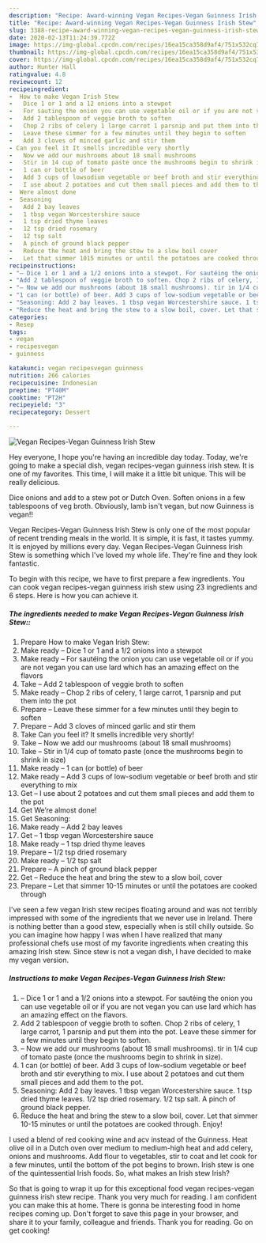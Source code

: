 ```yaml
---
description: "Recipe: Award-winning Vegan Recipes-Vegan Guinness Irish Stew"
title: "Recipe: Award-winning Vegan Recipes-Vegan Guinness Irish Stew"
slug: 3388-recipe-award-winning-vegan-recipes-vegan-guinness-irish-stew
date: 2020-02-13T11:24:39.772Z
image: https://img-global.cpcdn.com/recipes/16ea15ca358d9af4/751x532cq70/vegan-recipes-vegan-guinness-irish-stew-recipe-main-photo.jpg
thumbnail: https://img-global.cpcdn.com/recipes/16ea15ca358d9af4/751x532cq70/vegan-recipes-vegan-guinness-irish-stew-recipe-main-photo.jpg
cover: https://img-global.cpcdn.com/recipes/16ea15ca358d9af4/751x532cq70/vegan-recipes-vegan-guinness-irish-stew-recipe-main-photo.jpg
author: Hunter Hall
ratingvalue: 4.8
reviewcount: 12
recipeingredient:
-  How to make Vegan Irish Stew
-   Dice 1 or 1 and a 12 onions into a stewpot
-   For sauting the onion you can use vegetable oil or if you are not vegan you can use lard which has an amazing effect on the flavors
-   Add 2 tablespoon of veggie broth to soften
-   Chop 2 ribs of celery 1 large carrot 1 parsnip and put them into the pot
-   Leave these simmer for a few minutes until they begin to soften
-   Add 3 cloves of minced garlic and stir them
- Can you feel it It smells incredible very shortly
-   Now we add our mushrooms about 18 small mushrooms
-   Stir in 14 cup of tomato paste once the mushrooms begin to shrink in size
-   1 can or bottle of beer
-   Add 3 cups of lowsodium vegetable or beef broth and stir everything to mix
-   I use about 2 potatoes and cut them small pieces and add them to the pot
-  Were almost done
-  Seasoning
-   Add 2 bay leaves
-   1 tbsp vegan Worcestershire sauce
-   1 tsp dried thyme leaves
-   12 tsp dried rosemary
-   12 tsp salt
-   A pinch of ground black pepper
-   Reduce the heat and bring the stew to a slow boil cover
-   Let that simmer 1015 minutes or until the potatoes are cooked through
recipeinstructions:
- "– Dice 1 or 1 and a 1/2 onions into a stewpot. For sautéing the onion you can use vegetable oil or if you are not vegan you can use lard which has an amazing effect on the flavors."
- "Add 2 tablespoon of veggie broth to soften. Chop 2 ribs of celery, 1 large carrot, 1 parsnip and put them into the pot. Leave these simmer for a few minutes until they begin to soften."
- "– Now we add our mushrooms (about 18 small mushrooms). tir in 1/4 cup of tomato paste (once the mushrooms begin to shrink in size)."
- "1 can (or bottle) of beer. Add 3 cups of low-sodium vegetable or beef broth and stir everything to mix. I use about 2 potatoes and cut them small pieces and add them to the pot."
- "Seasoning: Add 2 bay leaves. 1 tbsp vegan Worcestershire sauce. 1 tsp dried thyme leaves. 1/2 tsp dried rosemary. 1/2 tsp salt. A pinch of ground black pepper."
- "Reduce the heat and bring the stew to a slow boil, cover. Let that simmer 10-15 minutes or until the potatoes are cooked through.  Enjoy!"
categories:
- Resep
tags:
- vegan
- recipesvegan
- guinness

katakunci: vegan recipesvegan guinness
nutrition: 266 calories
recipecuisine: Indonesian
preptime: "PT40M"
cooktime: "PT2H"
recipeyield: "3"
recipecategory: Dessert

---
```



![Vegan Recipes-Vegan Guinness Irish Stew](https://img-global.cpcdn.com/recipes/16ea15ca358d9af4/751x532cq70/vegan-recipes-vegan-guinness-irish-stew-recipe-main-photo.jpg)

Hey everyone, I hope you're having an incredible day today. Today, we're going to make a special dish, vegan recipes-vegan guinness irish stew. It is one of my favorites. This time, I will make it a little bit unique. This will be really delicious.

Dice onions and add to a stew pot or Dutch Oven. Soften onions in a few tablespoons of veg broth. Obviously, lamb isn&#39;t vegan, but now Guinness is vegan!!

Vegan Recipes-Vegan Guinness Irish Stew is only one of the most popular of recent trending meals in the world. It is simple, it is fast, it tastes yummy. It is enjoyed by millions every day. Vegan Recipes-Vegan Guinness Irish Stew is something which I've loved my whole life. They're fine and they look fantastic.


To begin with this recipe, we have to first prepare a few ingredients. You can cook vegan recipes-vegan guinness irish stew using 23 ingredients and 6 steps. Here is how you can achieve it.

##### The ingredients needed to make Vegan Recipes-Vegan Guinness Irish Stew::

1. Prepare  How to make Vegan Irish Stew:
1. Make ready  – Dice 1 or 1 and a 1/2 onions into a stewpot
1. Make ready  – For sautéing the onion you can use vegetable oil or if you are not vegan you can use lard which has an amazing effect on the flavors
1. Take  – Add 2 tablespoon of veggie broth to soften
1. Make ready  – Chop 2 ribs of celery, 1 large carrot, 1 parsnip and put them into the pot
1. Prepare  – Leave these simmer for a few minutes until they begin to soften
1. Prepare  – Add 3 cloves of minced garlic and stir them
1. Take Can you feel it? It smells incredible very shortly!
1. Take  – Now we add our mushrooms (about 18 small mushrooms)
1. Take  – Stir in 1/4 cup of tomato paste (once the mushrooms begin to shrink in size)
1. Make ready  – 1 can (or bottle) of beer
1. Make ready  – Add 3 cups of low-sodium vegetable or beef broth and stir everything to mix
1. Get  – I use about 2 potatoes and cut them small pieces and add them to the pot
1. Get  We’re almost done!
1. Get  Seasoning:
1. Make ready  – Add 2 bay leaves
1. Get  – 1 tbsp vegan Worcestershire sauce
1. Make ready  – 1 tsp dried thyme leaves
1. Prepare  – 1/2 tsp dried rosemary
1. Make ready  – 1/2 tsp salt
1. Prepare  – A pinch of ground black pepper
1. Get  – Reduce the heat and bring the stew to a slow boil, cover
1. Prepare  – Let that simmer 10-15 minutes or until the potatoes are cooked through


I&#39;ve seen a few vegan Irish stew recipes floating around and was not terribly impressed with some of the ingredients that we never use in Ireland. There is nothing better than a good stew, especially when is still chilly outside. So you can imagine how happy I was when I have realized that many professional chefs use most of my favorite ingredients when creating this amazing Irish stew. Since stew is not a vegan dish, I have decided to make my vegan version. 

##### Instructions to make Vegan Recipes-Vegan Guinness Irish Stew:

1. – Dice 1 or 1 and a 1/2 onions into a stewpot. For sautéing the onion you can use vegetable oil or if you are not vegan you can use lard which has an amazing effect on the flavors.
1. Add 2 tablespoon of veggie broth to soften. Chop 2 ribs of celery, 1 large carrot, 1 parsnip and put them into the pot. Leave these simmer for a few minutes until they begin to soften.
1. – Now we add our mushrooms (about 18 small mushrooms). tir in 1/4 cup of tomato paste (once the mushrooms begin to shrink in size).
1. 1 can (or bottle) of beer. Add 3 cups of low-sodium vegetable or beef broth and stir everything to mix. I use about 2 potatoes and cut them small pieces and add them to the pot.
1. Seasoning:
Add 2 bay leaves. 1 tbsp vegan Worcestershire sauce. 1 tsp dried thyme leaves. 1/2 tsp dried rosemary. 1/2 tsp salt. A pinch of ground black pepper.
1. Reduce the heat and bring the stew to a slow boil, cover. Let that simmer 10-15 minutes or until the potatoes are cooked through. 
Enjoy!


I used a blend of red cooking wine and acv instead of the Guinness. Heat olive oil in a Dutch oven over medium to medium-high heat and add celery, onions and mushrooms. Add flour to vegetables, stir to coat and let cook for a few minutes, until the bottom of the pot begins to brown. Irish stew is one of the quintessential Irish foods. So, what makes an Irish stew Irish? 

So that is going to wrap it up for this exceptional food vegan recipes-vegan guinness irish stew recipe. Thank you very much for reading. I am confident you can make this at home. There is gonna be interesting food in home recipes coming up. Don't forget to save this page in your browser, and share it to your family, colleague and friends. Thank you for reading. Go on get cooking!
